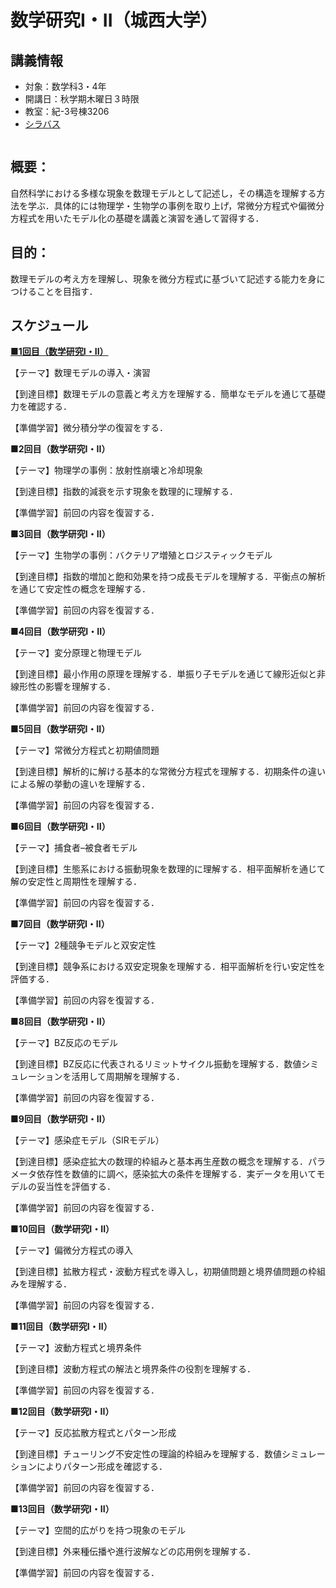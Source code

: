 # 数学研究I・II（城西大学）

## 講義情報

- 対象：数学科3・4年
- 開講日：秋学期木曜日３時限
- 教室：紀-3号棟3206
- [シラバス](https://junavi.josai.ac.jp/camweb/slbssbdr.do?value(risyunen)=2025&value(semekikn)=1&value(kougicd)=00228681&value(crclumcd)=zz19999999)

```{tableofcontents}
```

## 概要：

自然科学における多様な現象を数理モデルとして記述し，その構造を理解する方法を学ぶ．具体的には物理学・生物学の事例を取り上げ，常微分方程式や偏微分方程式を用いたモデル化の基礎を講義と演習を通して習得する．

## 目的：

数理モデルの考え方を理解し、現象を微分方程式に基づいて記述する能力を身につけることを目指す．

## スケジュール

**[■1回目（数学研究I・II）](/contents/1_mathematical_model.md)**

【テーマ】数理モデルの導入・演習

【到達目標】数理モデルの意義と考え方を理解する．簡単なモデルを通じて基礎力を確認する．

【準備学習】微分積分学の復習をする．

**■2回目（数学研究I・II）**

【テーマ】物理学の事例：放射性崩壊と冷却現象

【到達目標】指数的減衰を示す現象を数理的に理解する．

【準備学習】前回の内容を復習する．

**■3回目（数学研究I・II）**

【テーマ】生物学の事例：バクテリア増殖とロジスティックモデル

【到達目標】指数的増加と飽和効果を持つ成長モデルを理解する．平衡点の解析を通じて安定性の概念を理解する．

【準備学習】前回の内容を復習する．

**■4回目（数学研究I・II）**

【テーマ】変分原理と物理モデル

【到達目標】最小作用の原理を理解する．単振り子モデルを通じて線形近似と非線形性の影響を理解する．

【準備学習】前回の内容を復習する．

**■5回目（数学研究I・II）**

【テーマ】常微分方程式と初期値問題

【到達目標】解析的に解ける基本的な常微分方程式を理解する．初期条件の違いによる解の挙動の違いを理解する．

【準備学習】前回の内容を復習する．

**■6回目（数学研究I・II）**

【テーマ】捕食者–被食者モデル

【到達目標】生態系における振動現象を数理的に理解する．相平面解析を通じて解の安定性と周期性を理解する．

【準備学習】前回の内容を復習する．

**■7回目（数学研究I・II）**

【テーマ】2種競争モデルと双安定性

【到達目標】競争系における双安定現象を理解する．相平面解析を行い安定性を評価する．

【準備学習】前回の内容を復習する．

**■8回目（数学研究I・II）**

【テーマ】BZ反応のモデル

【到達目標】BZ反応に代表されるリミットサイクル振動を理解する．数値シミュレーションを活用して周期解を理解する．

【準備学習】前回の内容を復習する．

**■9回目（数学研究I・II）**

【テーマ】感染症モデル（SIRモデル）

【到達目標】感染症拡大の数理的枠組みと基本再生産数の概念を理解する．パラメータ依存性を数値的に調べ，感染拡大の条件を理解する．実データを用いてモデルの妥当性を評価する．

【準備学習】前回の内容を復習する．

**■10回目（数学研究I・II）**

【テーマ】偏微分方程式の導入

【到達目標】拡散方程式・波動方程式を導入し，初期値問題と境界値問題の枠組みを理解する．

【準備学習】前回の内容を復習する．

**■11回目（数学研究I・II）**

【テーマ】波動方程式と境界条件

【到達目標】波動方程式の解法と境界条件の役割を理解する．

【準備学習】前回の内容を復習する．

**■12回目（数学研究I・II）**

【テーマ】反応拡散方程式とパターン形成

【到達目標】チューリング不安定性の理論的枠組みを理解する．数値シミュレーションによりパターン形成を確認する．

【準備学習】前回の内容を復習する．

**■13回目（数学研究I・II）**

【テーマ】空間的広がりを持つ現象のモデル

【到達目標】外来種伝播や進行波解などの応用例を理解する．

【準備学習】前回の内容を復習する．
